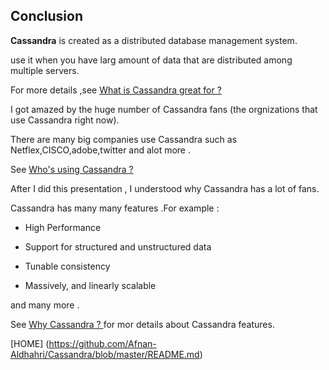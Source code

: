 
## Conclusion

**Cassandra** is created as a distributed database management system.

use it when you have larg amount of data that are distributed among multiple servers.

For more details ,see [What is Cassandra great for ?](https://github.com/Afnan-Aldhahri/Cassandra/blob/master/Recources/What%20is%20Cassandra%20great%20for%20%3F.md)

I got amazed by the huge number of Cassandra fans (the orgnizations that use Cassandra right now).

There are many big companies use Cassandra such as Netflex,CISCO,adobe,twitter and alot more .

See [Who's using Cassandra ?](https://github.com/Afnan-Aldhahri/Cassandra/blob/master/Recources/Who's%20using%20Cassandra%20%3F.md) 

After I did this presentation , I understood why Cassandra has a lot of fans.

Cassandra has many many features .For example :

* High Performance

* Support for structured and unstructured data

* Tunable consistency

* Massively, and linearly scalable

and many more .

See [Why Cassandra ? ](https://github.com/Afnan-Aldhahri/Cassandra/blob/master/Recources/Why%20Cassandra%20%3F%20%20.md) for mor details about Cassandra features.


[HOME] (https://github.com/Afnan-Aldhahri/Cassandra/blob/master/README.md)
